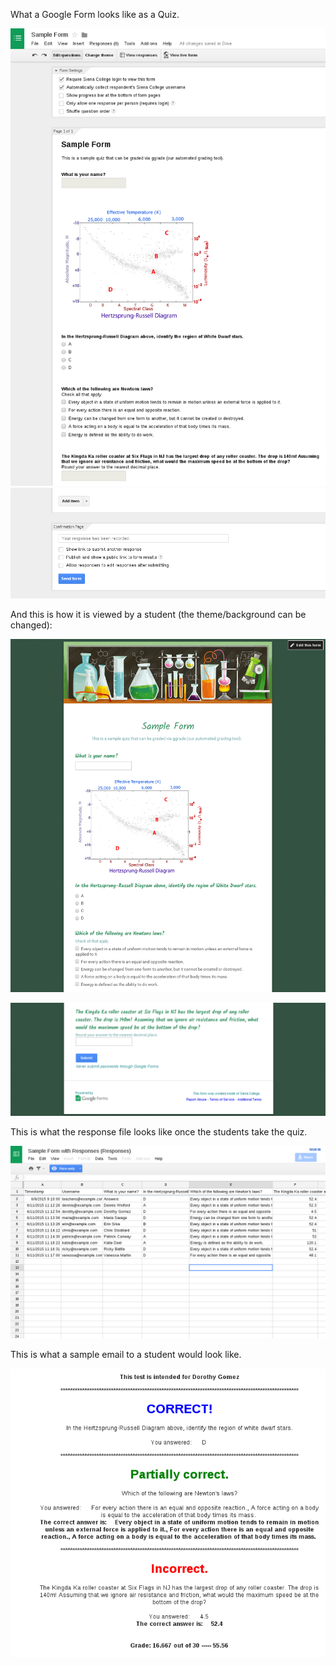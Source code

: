 What a Google Form looks like as a Quiz.

![Sample Google Form for a Quiz](https://github.com/mattbellis/ggrade/blob/master/images/SampleTestScreenshot.png)
![Sample Google Form for a Quiz](https://github.com/mattbellis/ggrade/blob/master/images/SampleTestScreenshot2.png)

And this is how it is viewed by a student (the theme/background can be changed):

![Sample Google Form viewed as a "Live Form"](https://github.com/mattbellis/ggrade/blob/master/images/SampleTestScreenshotLiveForm.png)

![Sample Google Form viewed as a "Live Form"](https://github.com/mattbellis/ggrade/blob/master/images/SampleTestScreenshotLiveForm2.png)

This is what the response file looks like once the students take the quiz.

![This is what the response file looks like once the students take the quiz.](https://github.com/mattbellis/ggrade/blob/master/images/SampleTestResponses.png)

This is what a sample email to a student would look like.

![This is what a sample email to a student would look like.](https://github.com/mattbellis/ggrade/blob/master/images/SampleTestEmail.png)
